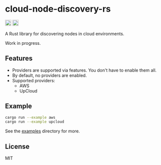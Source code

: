 # cloud-node-discovery-rs

[<img alt="crates.io" src="https://img.shields.io/crates/v/cloud-node-discovery.svg?style=for-the-badge&color=fc8d62&logo=rust" height="20">](https://crates.io/crates/cloud-node-discovery)
[<img alt="docs.rs" src="https://img.shields.io/docsrs/cloud-node-discovery?style=for-the-badge&logo=docs.rs&label=docs.rs&labelColor=555555" height="20">](https://docs.rs/cloud-node-discovery)


A Rust library for discovering nodes in cloud environments.

Work in progress.

## Features

- Providers are supported via features. You don't have to enable them all.
- By default, no providers are enabled.
- Supported providers:
  - AWS
  - UpCloud

## Example

```bash
cargo run --example aws
cargo run --example upcloud
```

See the [examples](examples) directory for more.

## License

MIT
